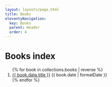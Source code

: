 ```yaml
---
layout: layouts/page.html
title: Books
eleventyNavigation:
  key: Books
  parent: Header
  order: 4
---
```


# Books index

<ol class="flex gap-4 flex-col">
{% for book in collections.books | reverse %}
  <li class="flex flex-col">
    <a href="{{book.url}}">{{ book.data.title }}</a>
    <time dateTime="{{book.date | formatDate }}">{{ book.date | formatDate }}</time>
  </li>
{% endfor %}
</ol>
